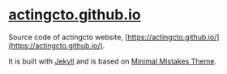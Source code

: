 # [actingcto.github.io](https://actingcto.github.io/)

Source code of actingcto website, [https://actingcto.github.io/](https://actingcto.github.io/). 

It is built with [Jekyll](http://jekyllrb.com) and is based on [Minimal Mistakes Theme](https://mmistakes.github.io/minimal-mistakes/). 
